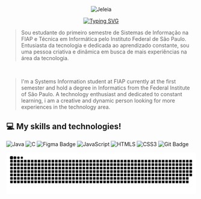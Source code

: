 <p align="center"> 
  <img src="https://komarev.com/ghpvc/?username=Jeleia&label=Profile%20views&color=DA70D6&style=flat" alt="Jeleia" /> 
</p>

<div align="center">

<div> 

[![Typing SVG](https://readme-typing-svg.demolab.com?font=Fira+Code&pause=1000&color=F76E9D&width=435&lines=Hello%2C+my+name+is+Julia+Costa)](https://git.io/typing-svg)


<div align="left">

<div> 

<blockquote>Sou estudante do primeiro semestre de Sistemas de Informação na FIAP e Técnica em Informática pelo Instituto Federal de São Paulo. Entusiasta da tecnologia e dedicada ao aprendizado constante, sou uma pessoa criativa e dinâmica em busca de mais experiências na área da tecnologia.</blockquote>
<br/>
<blockquote>I'm a Systems Information student at FIAP currently at the first semester and hold a degree in Informatics from the Federal Institute of São Paulo. A technology enthusiast and dedicated to constant learning, i am a creative and dynamic person looking for more experiences in the technology area.</blockquote>

## 💻 My skills and technologies!
 
![Java](https://img.shields.io/badge/Java-ED8B00?style=for-the-badge&logo=openjdk&logoColor=white)
![C](https://img.shields.io/badge/C-A8B9CC?style=for-the-badge&logo=c&logoColor=white)
![Figma Badge](https://img.shields.io/badge/Figma-F24E1E?logo=figma&logoColor=fff&style=for-the-badge)
![JavaScript](https://img.shields.io/badge/JavaScript-F7DF1E?style=for-the-badge&logo=javascript&logoColor=black)
![HTMLS](https://img.shields.io/badge/HTML5-E34F26?style=for-the-badge&logo=html5&logoColor=white)
![CSS3](https://img.shields.io/badge/CSS3-1572B6?style=for-the-badge&logo=css3&logoColor=white)
![Git Badge](https://img.shields.io/badge/Git-F05032?logo=git&logoColor=fff&style=for-the-badge)

 ![Snake animation](https://github.com/katharinefernandes/katharinefernandes/blob/output/github-contribution-grid-snake.svg)
</p>
